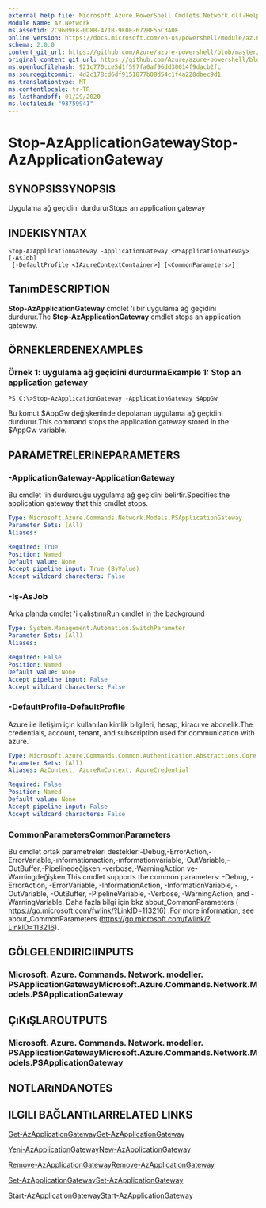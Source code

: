 ```yaml
---
external help file: Microsoft.Azure.PowerShell.Cmdlets.Network.dll-Help.xml
Module Name: Az.Network
ms.assetid: 2C9609E8-0D8B-471B-9F0E-672BF55C3A0E
online version: https://docs.microsoft.com/en-us/powershell/module/az.network/stop-azapplicationgateway
schema: 2.0.0
content_git_url: https://github.com/Azure/azure-powershell/blob/master/src/Network/Network/help/Stop-AzApplicationGateway.md
original_content_git_url: https://github.com/Azure/azure-powershell/blob/master/src/Network/Network/help/Stop-AzApplicationGateway.md
ms.openlocfilehash: 921c770cce5d1f597fa0af96dd30014f9dacb2fc
ms.sourcegitcommit: 4d2c178cd6df9151877b08d54c1f4a228dbec9d1
ms.translationtype: MT
ms.contentlocale: tr-TR
ms.lasthandoff: 01/29/2020
ms.locfileid: "93759941"
---
```

# <span data-ttu-id="c4db7-101">Stop-AzApplicationGateway</span><span class="sxs-lookup"><span data-stu-id="c4db7-101">Stop-AzApplicationGateway</span></span>

## <span data-ttu-id="c4db7-102">SYNOPSIS</span><span class="sxs-lookup"><span data-stu-id="c4db7-102">SYNOPSIS</span></span>
<span data-ttu-id="c4db7-103">Uygulama ağ geçidini durdurur</span><span class="sxs-lookup"><span data-stu-id="c4db7-103">Stops an application gateway</span></span>

## <span data-ttu-id="c4db7-104">INDEKI</span><span class="sxs-lookup"><span data-stu-id="c4db7-104">SYNTAX</span></span>

```
Stop-AzApplicationGateway -ApplicationGateway <PSApplicationGateway> [-AsJob]
 [-DefaultProfile <IAzureContextContainer>] [<CommonParameters>]
```

## <span data-ttu-id="c4db7-105">Tanım</span><span class="sxs-lookup"><span data-stu-id="c4db7-105">DESCRIPTION</span></span>
<span data-ttu-id="c4db7-106">**Stop-AzApplicationGateway** cmdlet 'i bir uygulama ağ geçidini durdurur.</span><span class="sxs-lookup"><span data-stu-id="c4db7-106">The **Stop-AzApplicationGateway** cmdlet stops an application gateway.</span></span>

## <span data-ttu-id="c4db7-107">ÖRNEKLERDEN</span><span class="sxs-lookup"><span data-stu-id="c4db7-107">EXAMPLES</span></span>

### <span data-ttu-id="c4db7-108">Örnek 1: uygulama ağ geçidini durdurma</span><span class="sxs-lookup"><span data-stu-id="c4db7-108">Example 1: Stop an application gateway</span></span>
```
PS C:\>Stop-AzApplicationGateway -ApplicationGateway $AppGw
```

<span data-ttu-id="c4db7-109">Bu komut $AppGw değişkeninde depolanan uygulama ağ geçidini durdurur.</span><span class="sxs-lookup"><span data-stu-id="c4db7-109">This command stops the application gateway stored in the $AppGw variable.</span></span>

## <span data-ttu-id="c4db7-110">PARAMETRELERINE</span><span class="sxs-lookup"><span data-stu-id="c4db7-110">PARAMETERS</span></span>

### <span data-ttu-id="c4db7-111">-ApplicationGateway</span><span class="sxs-lookup"><span data-stu-id="c4db7-111">-ApplicationGateway</span></span>
<span data-ttu-id="c4db7-112">Bu cmdlet 'in durdurduğu uygulama ağ geçidini belirtir.</span><span class="sxs-lookup"><span data-stu-id="c4db7-112">Specifies the application gateway that this cmdlet stops.</span></span>

```yaml
Type: Microsoft.Azure.Commands.Network.Models.PSApplicationGateway
Parameter Sets: (All)
Aliases:

Required: True
Position: Named
Default value: None
Accept pipeline input: True (ByValue)
Accept wildcard characters: False
```

### <span data-ttu-id="c4db7-113">-Iş</span><span class="sxs-lookup"><span data-stu-id="c4db7-113">-AsJob</span></span>
<span data-ttu-id="c4db7-114">Arka planda cmdlet 'i çalıştırın</span><span class="sxs-lookup"><span data-stu-id="c4db7-114">Run cmdlet in the background</span></span>

```yaml
Type: System.Management.Automation.SwitchParameter
Parameter Sets: (All)
Aliases:

Required: False
Position: Named
Default value: None
Accept pipeline input: False
Accept wildcard characters: False
```

### <span data-ttu-id="c4db7-115">-DefaultProfile</span><span class="sxs-lookup"><span data-stu-id="c4db7-115">-DefaultProfile</span></span>
<span data-ttu-id="c4db7-116">Azure ile iletişim için kullanılan kimlik bilgileri, hesap, kiracı ve abonelik.</span><span class="sxs-lookup"><span data-stu-id="c4db7-116">The credentials, account, tenant, and subscription used for communication with azure.</span></span>

```yaml
Type: Microsoft.Azure.Commands.Common.Authentication.Abstractions.Core.IAzureContextContainer
Parameter Sets: (All)
Aliases: AzContext, AzureRmContext, AzureCredential

Required: False
Position: Named
Default value: None
Accept pipeline input: False
Accept wildcard characters: False
```

### <span data-ttu-id="c4db7-117">CommonParameters</span><span class="sxs-lookup"><span data-stu-id="c4db7-117">CommonParameters</span></span>
<span data-ttu-id="c4db7-118">Bu cmdlet ortak parametreleri destekler:-Debug,-ErrorAction,-ErrorVariable,-ınformationaction,-ınformationvariable,-OutVariable,-OutBuffer,-Pipelinedeğişken,-verbose,-WarningAction ve-Warningdeğişken.</span><span class="sxs-lookup"><span data-stu-id="c4db7-118">This cmdlet supports the common parameters: -Debug, -ErrorAction, -ErrorVariable, -InformationAction, -InformationVariable, -OutVariable, -OutBuffer, -PipelineVariable, -Verbose, -WarningAction, and -WarningVariable.</span></span> <span data-ttu-id="c4db7-119">Daha fazla bilgi için bkz about_CommonParameters ( https://go.microsoft.com/fwlink/?LinkID=113216) .</span><span class="sxs-lookup"><span data-stu-id="c4db7-119">For more information, see about_CommonParameters (https://go.microsoft.com/fwlink/?LinkID=113216).</span></span>

## <span data-ttu-id="c4db7-120">GÖLGELENDIRICI</span><span class="sxs-lookup"><span data-stu-id="c4db7-120">INPUTS</span></span>

### <span data-ttu-id="c4db7-121">Microsoft. Azure. Commands. Network. modeller. PSApplicationGateway</span><span class="sxs-lookup"><span data-stu-id="c4db7-121">Microsoft.Azure.Commands.Network.Models.PSApplicationGateway</span></span>

## <span data-ttu-id="c4db7-122">ÇıKıŞLAR</span><span class="sxs-lookup"><span data-stu-id="c4db7-122">OUTPUTS</span></span>

### <span data-ttu-id="c4db7-123">Microsoft. Azure. Commands. Network. modeller. PSApplicationGateway</span><span class="sxs-lookup"><span data-stu-id="c4db7-123">Microsoft.Azure.Commands.Network.Models.PSApplicationGateway</span></span>

## <span data-ttu-id="c4db7-124">NOTLARıNDA</span><span class="sxs-lookup"><span data-stu-id="c4db7-124">NOTES</span></span>

## <span data-ttu-id="c4db7-125">ILGILI BAĞLANTıLAR</span><span class="sxs-lookup"><span data-stu-id="c4db7-125">RELATED LINKS</span></span>

[<span data-ttu-id="c4db7-126">Get-AzApplicationGateway</span><span class="sxs-lookup"><span data-stu-id="c4db7-126">Get-AzApplicationGateway</span></span>](./Get-AzApplicationGateway.md)

[<span data-ttu-id="c4db7-127">Yeni-AzApplicationGateway</span><span class="sxs-lookup"><span data-stu-id="c4db7-127">New-AzApplicationGateway</span></span>](./New-AzApplicationGateway.md)

[<span data-ttu-id="c4db7-128">Remove-AzApplicationGateway</span><span class="sxs-lookup"><span data-stu-id="c4db7-128">Remove-AzApplicationGateway</span></span>](./Remove-AzApplicationGateway.md)

[<span data-ttu-id="c4db7-129">Set-AzApplicationGateway</span><span class="sxs-lookup"><span data-stu-id="c4db7-129">Set-AzApplicationGateway</span></span>](./Set-AzApplicationGateway.md)

[<span data-ttu-id="c4db7-130">Start-AzApplicationGateway</span><span class="sxs-lookup"><span data-stu-id="c4db7-130">Start-AzApplicationGateway</span></span>](./Start-AzApplicationGateway.md)


